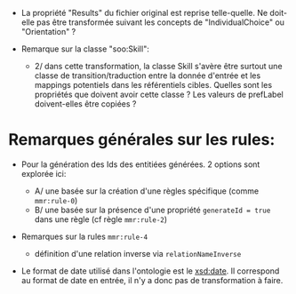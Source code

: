 
* La propriété "Results" du fichier original est reprise telle-quelle. Ne doit-elle pas être transformée suivant les concepts de "IndividualChoice" ou "Orientation" ? 

* Remarque sur la classe "soo:Skill": 
  - 2/ dans cette transformation, la classe Skill s'avère être surtout une classe de transition/traduction entre la donnée d'entrée et les mappings potentiels dans les référentiels cibles. Quelles sont les propriétés que doivent avoir cette classe ? Les valeurs de prefLabel doivent-elles être copiées ? 


# Remarques générales sur les rules: 

* Pour la génération des Ids des entitiées générées. 2 options sont explorée ici: 
  - A/ une basée sur la création d'une règles spécifique (comme `mmr:rule-0`)
  - B/ une basée sur la présence d'une propriété `generateId = true` dans une règle (cf règle `mmr:rule-2`)

* Remarques sur la rules `mmr:rule-4`
  * définition d'une relation inverse via `relationNameInverse`

* Le format de date utilisé dans l'ontologie est le [xsd:date](https://tutorialreference.com/xml/xsd/datatypes/xsd-datatype-date). Il correspond au format de date en entrée, il n'y a donc pas de transformation à faire.
